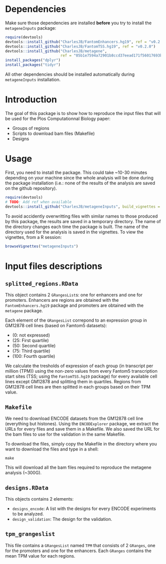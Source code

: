 # Dependencies

Make sure those dependencies are installed **before** you try to install the
`metageneInputs` package:

```r
require(devtools)
devtools::install_github("CharlesJB/FantomEnhancers.hg19", ref = "v0.2.0")
devtools::install_github("CharlesJB/FantomTSS.hg19", ref = "v0.2.0")
devtools::install_github("CharlesJB/metagene",
                         ref = "05b1e7594a72901b8ccd37eead171f56017693bc")
install_packages("dplyr")
install_packages("tidyr")
```

All other dependencies should be installed automatically during `metageneInputs`
installation.

# Introduction

The goal of this package is to show how to reproduce the input files that will
be used for the Plos Computationnal Biology paper:

* Groups of regions
* Scripts to download bam files (Makefile)
* Designs

# Usage

First, you need to install the package. This could take ~10-30 minutes
depending on your machine since the whole analysis will be done during the
package installation (i.e.: none of the results of the analysis are saved on
the github repository).

```r
require(devtools)
# TODO: Add ref when available
devtools::install_github("CharlesJB/metageneInputs", build_vignettes = TRUE)
```

To avoid accidently overwritting files with similar names to those produced by
this package, the results are saved in a temporary directory. The name of the
directory changes each time the package is built. The name of the directory
used for the analysis is saved in the vignettes. To view the vignettes, from a
R session:
```r
browseVignettes("metageneInputs")
```

# Input files descriptions

## `splitted_regions.RData`

This object contains 2 `GRangesList`s: one for enhancers and one for promoters.
Enhancers are regions are obtained with the `FantomEnhancers.hg19` package and
promoters are obtained with the `metagene` package.

Each element of the `GRangesList` correpond to an expression group in GM12878
cell lines (based on Famtom5 datasets):

* (0: not expressed)
* (25: First quartile)
* (50: Second quartile)
* (75: Third quartile)
* (100: Fourth quartile)

We calculate the tresholds of expression of each group (in
transcript per million (TPM)) using the non-zero values from every Fantom5
transcription start sites (TSS; using the `FantomTSS.hg19` package) for every
available cell lines except GM12878 and splitting them in quartiles. Regions
from GM12878 cell lines are then splitted in each groups based on their TPM
value.

## `Makefile`

We need to download ENCODE datasets from the GM12878 cell line (everything but
histones). Using the `ENCODExplorer` package, we extract the URLs for every
files and save them in a Makefile. We also saved the URL for the bam files to
use for the validation in the same Makefile.

To download the files, simply copy the Makefile in the directory where you want 
to download the files and type in a shell:
```shell
make
```

This will download all the bam files required to reproduce the metagene analysis
(~300G).

## `designs.RData`

This objects contains 2 elements:
* `designs_encode`: A list with the designs for every ENCODE experiments to be
analyzed.
* `design_validation`: The design for the validation.

## `tpm_grangeslist`

This file contains a `GRangesList` named `TPM` that consists of 2 `GRanges`, one
for the promoters and one for the enhancers. Each `GRanges` contains the mean
TPM value for each regions.
